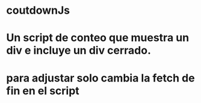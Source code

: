 # coutdownJs
# Un script de conteo que muestra un div e incluye un div cerrado. 

# para  adjustar  solo  cambia la fetch  de fin en el script 

